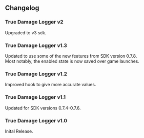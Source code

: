 ## Changelog

### True Damage Logger v2
Upgraded to v3 sdk.

### True Damage Logger v1.3
Updated to use some of the new features from SDK version 0.7.8.    
Most notably, the enabled state is now saved over game launches.

### True Damage Logger v1.2
Improved hook to give more accurate values.

### True Damage Logger v1.1
Updated for SDK versions 0.7.4-0.7.6.

### True Damage Logger v1.0
Inital Release.
